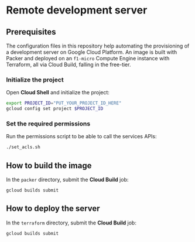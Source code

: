 # Remote development server

## Prerequisites

The configuration files in this repository help automating the provisioning of a development server on Google Cloud Platform. An image is built with Packer and deployed on an `f1-micro` Compute Engine instance with Terraform, all via Cloud Build, falling in the free-tier.

### Initialize the project

Open **Cloud Shell** and initialize the project:

```bash
export PROJECT_ID="PUT_YOUR_PROJECT_ID_HERE"
gcloud config set project $PROJECT_ID
```

### Set the required permissions

Run the permissions script to be able to call the services APIs:

```bash
./set_acls.sh
```

## How to build the image

In the `packer` directory, submit the **Cloud Build** job:

```bash
gcloud builds submit
```

## How to deploy the server

In the `terraform` directory, submit the **Cloud Build** job:

```bash
gcloud builds submit
```
